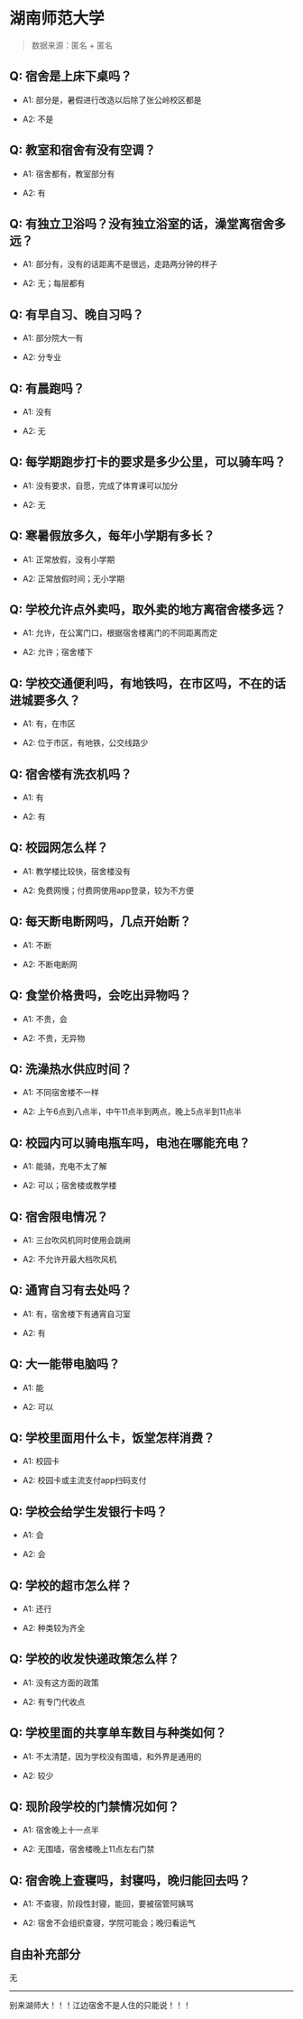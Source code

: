 # 湖南师范大学

> 数据来源：匿名 + 匿名

## Q: 宿舍是上床下桌吗？

- A1: 部分是，暑假进行改造以后除了张公岭校区都是

- A2: 不是

## Q: 教室和宿舍有没有空调？

- A1: 宿舍都有，教室部分有

- A2: 有

## Q: 有独立卫浴吗？没有独立浴室的话，澡堂离宿舍多远？

- A1: 部分有，没有的话距离不是很远，走路两分钟的样子

- A2: 无；每层都有

## Q: 有早自习、晚自习吗？

- A1: 部分院大一有

- A2: 分专业

## Q: 有晨跑吗？

- A1: 没有

- A2: 无

## Q: 每学期跑步打卡的要求是多少公里，可以骑车吗？

- A1: 没有要求，自愿，完成了体育课可以加分

- A2: 无

## Q: 寒暑假放多久，每年小学期有多长？

- A1: 正常放假，没有小学期

- A2: 正常放假时间；无小学期

## Q: 学校允许点外卖吗，取外卖的地方离宿舍楼多远？

- A1: 允许，在公寓门口，根据宿舍楼离门的不同距离而定

- A2: 允许；宿舍楼下

## Q: 学校交通便利吗，有地铁吗，在市区吗，不在的话进城要多久？

- A1: 有，在市区

- A2: 位于市区，有地铁，公交线路少

## Q: 宿舍楼有洗衣机吗？

- A1: 有

- A2: 有

## Q: 校园网怎么样？

- A1: 教学楼比较快，宿舍楼没有

- A2: 免费网慢；付费网使用app登录，较为不方便

## Q: 每天断电断网吗，几点开始断？

- A1: 不断

- A2: 不断电断网

## Q: 食堂价格贵吗，会吃出异物吗？

- A1: 不贵，会

- A2: 不贵，无异物

## Q: 洗澡热水供应时间？

- A1: 不同宿舍楼不一样

- A2: 上午6点到八点半，中午11点半到两点，晚上5点半到11点半

## Q: 校园内可以骑电瓶车吗，电池在哪能充电？

- A1: 能骑，充电不太了解

- A2: 可以；宿舍楼或教学楼

## Q: 宿舍限电情况？

- A1: 三台吹风机同时使用会跳闸

- A2: 不允许开最大档吹风机

## Q: 通宵自习有去处吗？

- A1: 有，宿舍楼下有通宵自习室

- A2: 有

## Q: 大一能带电脑吗？

- A1: 能

- A2: 可以

## Q: 学校里面用什么卡，饭堂怎样消费？

- A1: 校园卡

- A2: 校园卡或主流支付app扫码支付

## Q: 学校会给学生发银行卡吗？

- A1: 会

- A2: 会

## Q: 学校的超市怎么样？

- A1: 还行

- A2: 种类较为齐全

## Q: 学校的收发快递政策怎么样？

- A1: 没有这方面的政策

- A2: 有专门代收点

## Q: 学校里面的共享单车数目与种类如何？

- A1: 不太清楚，因为学校没有围墙，和外界是通用的

- A2: 较少

## Q: 现阶段学校的门禁情况如何？

- A1: 宿舍晚上十一点半

- A2: 无围墙，宿舍楼晚上11点左右门禁

## Q: 宿舍晚上查寝吗，封寝吗，晚归能回去吗？

- A1: 不查寝，阶段性封寝，能回，要被宿管阿姨骂

- A2: 宿舍不会组织查寝，学院可能会；晚归看运气

## 自由补充部分

无

***

别来湖师大！！！江边宿舍不是人住的只能说！！！